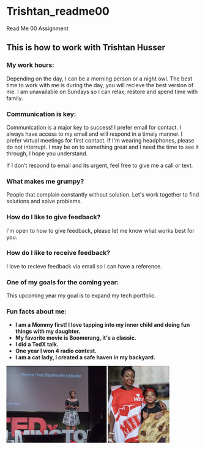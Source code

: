 # Trishtan_readme00
Read Me 00 Assignment
## This is how to work with Trishtan Husser

### My work hours:
Depending on the day, I can be a morning person or a night owl. The best time to work with me is during the day, you will recieve the best version of me. I am unavailable on Sundays so I can relax, restore and spend time with family.

### Communication is key:
Communication is a major key to success! I prefer email for contact. I always have access to my email and will respond in a timely manner. I prefer virtual meetings for first contact. If I'm wearing headphones, please do not interrupt. I may be on to something great and I need the time to see it through, I hope you understand.

If I don’t respond to email and its urgent, feel free to give me a call or text.

### What makes me grumpy?
People that complain constantly without solution. Let's work together to find solutions and solve problems.

### How do I like to give feedback?
I'm open to how to give feedback, please let me know what works best for you. 

### How do I like to receive feedback?
I love to recieve feedback via email so I can have a reference.

### One of my goals for the coming year:
This upcoming year my goal is to expand my tech portfolio.

### Fun facts about me:
- **I am a Mommy first! I love tapping into my inner child and doing fun things with my daughter.**
- **My favorite movie is Boomerang, it's a classic.**
- **I did a TedX talk.**
- **One year I won 4 radio contest.**
- **I am a cat lady, I created a safe haven in my backyard.**



<img src="image/pic-ted-talk.png" height=200 /></a>
<img src="image/pic-with-daughter.png" height=200 /></a>
